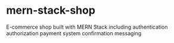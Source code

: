 # mern-stack-shop
E-commerce  shop built with MERN Stack  including authentication authorization payment system confirmation messaging
